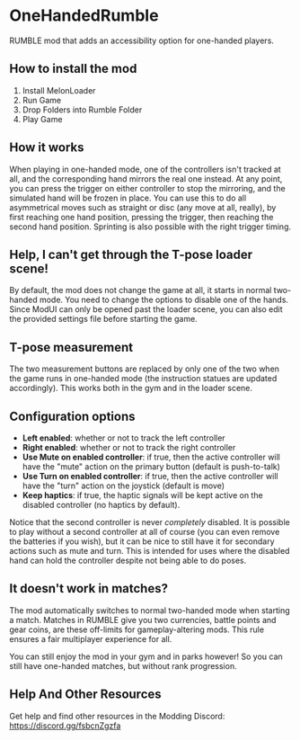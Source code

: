# OneHandedRumble

RUMBLE mod that adds an accessibility option for one-handed players.

## How to install the mod
1. Install MelonLoader
2. Run Game
3. Drop Folders into Rumble Folder
4. Play Game

## How it works
When playing in one-handed mode, one of the controllers isn't tracked at all, and the corresponding hand mirrors the real one instead. At any point, you can press the trigger on either controller to stop the mirroring, and the simulated hand will be frozen in place. You can use this to do all asymmetrical moves such as straight or disc (any move at all, really), by first reaching one hand position, pressing the trigger, then reaching the second hand position. Sprinting is also possible with the right trigger timing.

## Help, I can't get through the T-pose loader scene!
By default, the mod does not change the game at all, it starts in normal two-handed mode. You need to change the options to disable one of the hands. Since ModUI can only be opened past the loader scene, you can also edit the provided settings file before starting the game.

## T-pose measurement
The two measurement buttons are replaced by only one of the two when the game runs in one-handed mode (the instruction statues are updated accordingly). This works both in the gym and in the loader scene.

## Configuration options
- **Left enabled**: whether or not to track the left controller
- **Right enabled**: whether or not to track the right controller
- **Use Mute on enabled controller**: if true, then the active controller will have the "mute" action on the primary button (default is push-to-talk)
- **Use Turn on enabled controller**: if true, then the active controller will have the "turn" action on the joystick (default is move)
- **Keep haptics**: if true, the haptic signals will be kept active on the disabled controller (no haptics by default).

Notice that the second controller is never *completely* disabled. It is possible to play without a second controller at all of course (you can even remove the batteries if you wish), but it can be nice to still have it for secondary actions such as mute and turn. This is intended for uses where the disabled hand can hold the controller despite not being able to do poses.

## It doesn't work in matches?
The mod automatically switches to normal two-handed mode when starting a match. Matches in RUMBLE give you two currencies, battle points and gear coins, are these off-limits for gameplay-altering mods. This rule ensures a fair multiplayer experience for all.

You can still enjoy the mod in your gym and in parks however! So you can still have one-handed matches, but without rank progression.

## Help And Other Resources
Get help and find other resources in the Modding Discord:
https://discord.gg/fsbcnZgzfa
